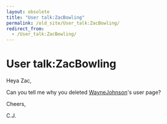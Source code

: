 ```yaml
---
layout: obsolete
title: "User talk:ZacBowling"
permalink: /old_site/User_talk:ZacBowling/
redirect_from:
  - /User_talk:ZacBowling/
---
```


User talk:ZacBowling
====================

Heya Zac,

Can you tell me why you deleted [WayneJohnson](/index.php?title=WayneJohnson&action=edit&redlink=1 "WayneJohnson (page does not exist)")'s user page?

Cheers,

C.J.

